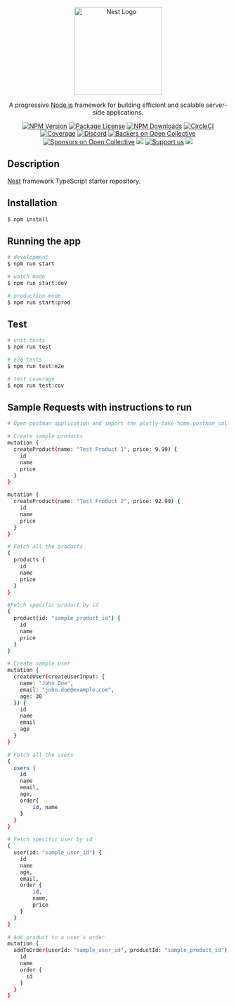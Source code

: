 <p align="center">
  <a href="http://nestjs.com/" target="blank"><img src="https://nestjs.com/img/logo-small.svg" width="200" alt="Nest Logo" /></a>
</p>

[circleci-image]: https://img.shields.io/circleci/build/github/nestjs/nest/master?token=abc123def456
[circleci-url]: https://circleci.com/gh/nestjs/nest

  <p align="center">A progressive <a href="http://nodejs.org" target="_blank">Node.js</a> framework for building efficient and scalable server-side applications.</p>
    <p align="center">
<a href="https://www.npmjs.com/~nestjscore" target="_blank"><img src="https://img.shields.io/npm/v/@nestjs/core.svg" alt="NPM Version" /></a>
<a href="https://www.npmjs.com/~nestjscore" target="_blank"><img src="https://img.shields.io/npm/l/@nestjs/core.svg" alt="Package License" /></a>
<a href="https://www.npmjs.com/~nestjscore" target="_blank"><img src="https://img.shields.io/npm/dm/@nestjs/common.svg" alt="NPM Downloads" /></a>
<a href="https://circleci.com/gh/nestjs/nest" target="_blank"><img src="https://img.shields.io/circleci/build/github/nestjs/nest/master" alt="CircleCI" /></a>
<a href="https://coveralls.io/github/nestjs/nest?branch=master" target="_blank"><img src="https://coveralls.io/repos/github/nestjs/nest/badge.svg?branch=master#9" alt="Coverage" /></a>
<a href="https://discord.gg/G7Qnnhy" target="_blank"><img src="https://img.shields.io/badge/discord-online-brightgreen.svg" alt="Discord"/></a>
<a href="https://opencollective.com/nest#backer" target="_blank"><img src="https://opencollective.com/nest/backers/badge.svg" alt="Backers on Open Collective" /></a>
<a href="https://opencollective.com/nest#sponsor" target="_blank"><img src="https://opencollective.com/nest/sponsors/badge.svg" alt="Sponsors on Open Collective" /></a>
  <a href="https://paypal.me/kamilmysliwiec" target="_blank"><img src="https://img.shields.io/badge/Donate-PayPal-ff3f59.svg"/></a>
    <a href="https://opencollective.com/nest#sponsor"  target="_blank"><img src="https://img.shields.io/badge/Support%20us-Open%20Collective-41B883.svg" alt="Support us"></a>
  <a href="https://twitter.com/nestframework" target="_blank"><img src="https://img.shields.io/twitter/follow/nestframework.svg?style=social&label=Follow"></a>
</p>
  <!--[![Backers on Open Collective](https://opencollective.com/nest/backers/badge.svg)](https://opencollective.com/nest#backer)
  [![Sponsors on Open Collective](https://opencollective.com/nest/sponsors/badge.svg)](https://opencollective.com/nest#sponsor)-->

## Description

[Nest](https://github.com/nestjs/nest) framework TypeScript starter repository.

## Installation

```bash
$ npm install
```

## Running the app

```bash
# development
$ npm run start

# watch mode
$ npm run start:dev

# production mode
$ npm run start:prod
```

## Test

```bash
# unit tests
$ npm run test

# e2e tests
$ npm run test:e2e

# test coverage
$ npm run test:cov
```

## Sample Requests with instructions to run

```bash
# Open postman application and import the plotly-take-home.postman_collection.json. Below are sample graphql queries to put inside the query tab.

# Create sample products
mutation {
  createProduct(name: "Test Product 1", price: 9.99) {
    id
    name
    price
  }
}

mutation {
  createProduct(name: "Test Product 2", price: 92.99) {
    id
    name
    price
  }
}

# Fetch all the products
{
  products {
    id
    name
    price
  }
}

#Fetch specific product by id
{
  product(id: "sample_product_id") {
    id
    name
    price
  }
}

# Create sample user
mutation {
  createUser(createUserInput: {
    name: "John Doe",
    email: "john.doe@example.com",
    age: 30
  }) {
    id
    name
    email
    age
  }
}

# Fetch all the users
{
  users {
    id
    name
    email,
    age,
    order{
        id, name
    }
  }
}

# Fetch specific user by id
{
  user(id: "sample_user_id") {
    id
    name
    age,
    email,
    order {
        id,
        name,
        price
    }
  }
}

# Add product to a user's order
mutation {
  addToOrder(userId: "sample_user_id", productId: "sample_product_id") {
    id
    name
    order {
      id
    }
  }
}

```

